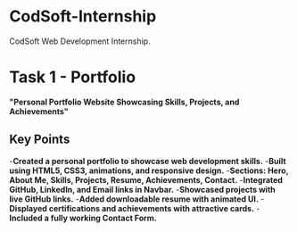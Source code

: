 # CodSoft-Internship
CodSoft Web Development Internship.


# Task 1 - Portfolio
**"Personal Portfolio Website Showcasing Skills, Projects, and Achievements"**
## Key Points
-**Created a personal portfolio to showcase web development skills.**
-**Built using HTML5, CSS3, animations, and responsive design.**
-**Sections: Hero, About Me, Skills, Projects, Resume, Achievements, Contact.**
-**Integrated GitHub, LinkedIn, and Email links in Navbar.**
-**Showcased projects with live GitHub links.**
-**Added downloadable resume with animated UI.**
-**Displayed certifications and achievements with attractive cards.**
-**Included a fully working Contact Form.**
